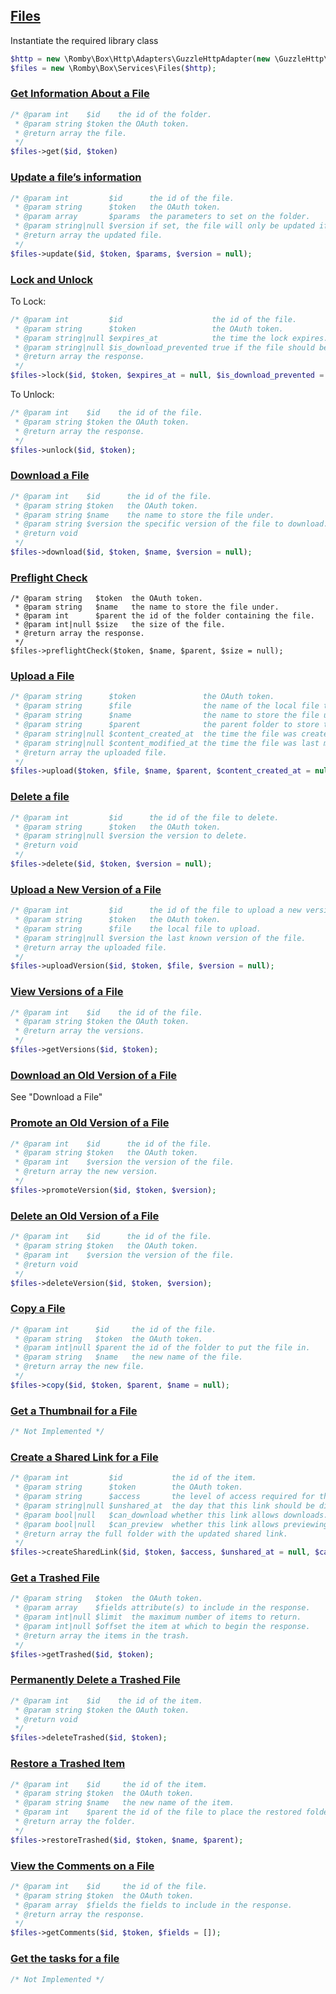 ## [Files](https://developers.box.com/docs/#files)

Instantiate the required library class
```php
$http = new \Romby\Box\Http\Adapters\GuzzleHttpAdapter(new \GuzzleHttp\Client())
$files = new \Romby\Box\Services\Files($http);
```

### [Get Information About a File](https://developers.box.com/docs/#files-get)
```php
/* @param int    $id    the id of the folder.
 * @param string $token the OAuth token.
 * @return array the file.
 */
$files->get($id, $token)
```

### [Update a file’s information](https://developers.box.com/docs/#files-update-a-files-information)
```php
/* @param int         $id      the id of the file.
 * @param string      $token   the OAuth token.
 * @param array       $params  the parameters to set on the folder.
 * @param string|null $version if set, the file will only be updated if this is the latest version.
 * @return array the updated file.
 */
$files->update($id, $token, $params, $version = null);
```

### [Lock and Unlock](https://developers.box.com/docs/#files-lock-and-unlock)
To Lock:
```php
/* @param int         $id                    the id of the file.
 * @param string      $token                 the OAuth token.
 * @param string|null $expires_at            the time the lock expires.
 * @param string|null $is_download_prevented true if the file should be prevented from download.
 * @return array the response.
 */
$files->lock($id, $token, $expires_at = null, $is_download_prevented = null);
```

To Unlock:
```php
/* @param int    $id    the id of the file.
 * @param string $token the OAuth token.
 * @return array the response.
 */
$files->unlock($id, $token);
```

### [Download a File](https://developers.box.com/docs/#files-download-a-file)
```php
/* @param int    $id      the id of the file.
 * @param string $token   the OAuth token.
 * @param string $name    the name to store the file under.
 * @param string $version the specific version of the file to download.
 * @return void
 */
$files->download($id, $token, $name, $version = null);
```

### [Preflight Check](https://developers.box.com/docs/#files-preflight-check)
```
/* @param string   $token  the OAuth token.
 * @param string   $name   the name to store the file under.
 * @param int      $parent the id of the folder containing the file.
 * @param int|null $size   the size of the file.
 * @return array the response.
 */
$files->preflightCheck($token, $name, $parent, $size = null);
```

### [Upload a File](https://developers.box.com/docs/#files-upload-a-file)
```php
/* @param string      $token               the OAuth token.
 * @param string      $file                the name of the local file to upload.
 * @param string      $name                the name to store the file under.
 * @param string      $parent              the parent folder to store the file in.
 * @param string|null $content_created_at  the time the file was created.
 * @param string|null $content_modified_at the time the file was last modified.
 * @return array the uploaded file.
 */
$files->upload($token, $file, $name, $parent, $content_created_at = null, $content_modified_at = null);
```

### [Delete a file](https://developers.box.com/docs/#files-delete-a-file)
```php
/* @param int         $id      the id of the file to delete.
 * @param string      $token   the OAuth token.
 * @param string|null $version the version to delete.
 * @return void
 */
$files->delete($id, $token, $version = null);
```

### [Upload a New Version of a File](https://developers.box.com/docs/#files-upload-a-new-version-of-a-file)
```php
/* @param int         $id      the id of the file to upload a new version of.
 * @param string      $token   the OAuth token.
 * @param string      $file    the local file to upload.
 * @param string|null $version the last known version of the file.
 * @return array the uploaded file.
 */
$files->uploadVersion($id, $token, $file, $version = null);
```

### [View Versions of a File](https://developers.box.com/docs/#files-view-versions-of-a-file)
```php
/* @param int    $id    the id of the file.
 * @param string $token the OAuth token.
 * @return array the versions.
 */
$files->getVersions($id, $token);
```

### [Download an Old Version of a File](https://developers.box.com/docs/#files-download-old-version)
See "Download a File"

### [Promote an Old Version of a File](https://developers.box.com/docs/#files-promote-old-version)
```php
/* @param int    $id      the id of the file.
 * @param string $token   the OAuth token.
 * @param int    $version the version of the file.
 * @return array the new version.
 */
$files->promoteVersion($id, $token, $version);
```

### [Delete an Old Version of a File](https://developers.box.com/docs/#files-delete-version)
```php
/* @param int    $id      the id of the file.
 * @param string $token   the OAuth token.
 * @param int    $version the version of the file.
 * @return void
 */
$files->deleteVersion($id, $token, $version);
```

### [Copy a File](https://developers.box.com/docs/#files-copy-a-file)
```php
/* @param int      $id     the id of the file.
 * @param string   $token  the OAuth token.
 * @param int|null $parent the id of the folder to put the file in.
 * @param string   $name   the new name of the file.
 * @return array the new file.
 */
$files->copy($id, $token, $parent, $name = null);
```

### [Get a Thumbnail for a File](https://developers.box.com/docs/#files-get-a-thumbnail-for-a-file)
```php
/* Not Implemented */
```

### [Create a Shared Link for a File](https://developers.box.com/docs/#files-create-a-shared-link-for-a-file)
```php
/* @param int         $id           the id of the item.
 * @param string      $token        the OAuth token.
 * @param string      $access       the level of access required for this shared link.
 * @param string|null $unshared_at  the day that this link should be disabled at.
 * @param bool|null   $can_download whether this link allows downloads.
 * @param bool|null   $can_preview  whether this link allows previewing.
 * @return array the full folder with the updated shared link.
 */
$files->createSharedLink($id, $token, $access, $unshared_at = null, $can_download = null, $can_preview = null);
```

### [Get a Trashed File](https://developers.box.com/docs/#files-get-a-trashed-file)
```php
/* @param string   $token  the OAuth token.
 * @param array    $fields attribute(s) to include in the response.
 * @param int|null $limit  the maximum number of items to return.
 * @param int|null $offset the item at which to begin the response.
 * @return array the items in the trash.
 */
$files->getTrashed($id, $token);
```

### [Permanently Delete a Trashed File](https://developers.box.com/docs/#files-permanently-delete-a-trashed-file)
```php
/* @param int    $id    the id of the item.
 * @param string $token the OAuth token.
 * @return void
 */
$files->deleteTrashed($id, $token);
```

### [Restore a Trashed Item](https://developers.box.com/docs/#files-restore-a-trashed-item)
```php
/* @param int    $id     the id of the item.
 * @param string $token  the OAuth token.
 * @param string $name   the new name of the item.
 * @param int    $parent the id of the file to place the restored folder in.
 * @return array the folder.
 */
$files->restoreTrashed($id, $token, $name, $parent);
```

### [View the Comments on a File](https://developers.box.com/docs/#files-view-the-comments-on-a-file)
```php
/* @param int    $id     the id of the file.
 * @param string $token  the OAuth token.
 * @param array  $fields the fields to include in the response.
 * @return array the response.
 */
$files->getComments($id, $token, $fields = []);
```

### [Get the tasks for a file](https://developers.box.com/docs/#files-get-the-tasks-for-a-file)
```php
/* Not Implemented */
```